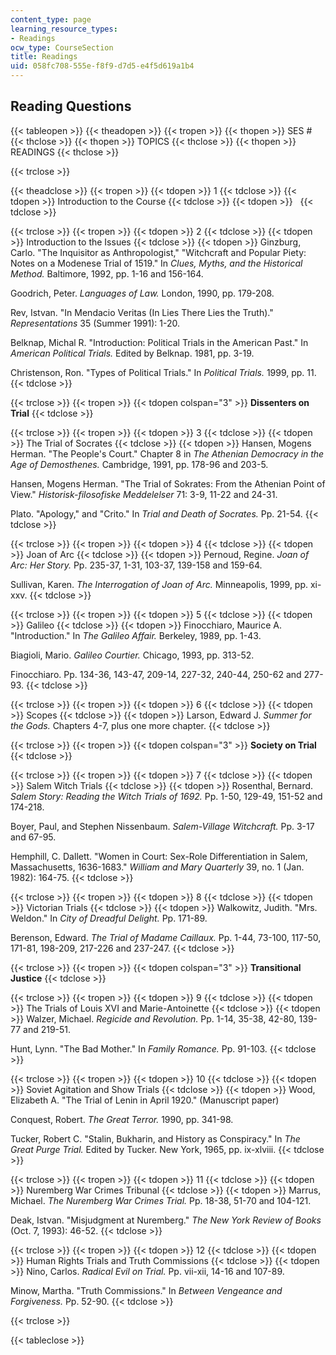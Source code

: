 ```yaml
---
content_type: page
learning_resource_types:
- Readings
ocw_type: CourseSection
title: Readings
uid: 058fc708-555e-f8f9-d7d5-e4f5d619a1b4
---
```


Reading Questions
-----------------

{{< tableopen >}}
{{< theadopen >}}
{{< tropen >}}
{{< thopen >}}
SES #
{{< thclose >}}
{{< thopen >}}
TOPICS
{{< thclose >}}
{{< thopen >}}
READINGS
{{< thclose >}}

{{< trclose >}}

{{< theadclose >}}
{{< tropen >}}
{{< tdopen >}}
1
{{< tdclose >}}
{{< tdopen >}}
Introduction to the Course
{{< tdclose >}}
{{< tdopen >}}
 
{{< tdclose >}}

{{< trclose >}}
{{< tropen >}}
{{< tdopen >}}
2
{{< tdclose >}}
{{< tdopen >}}
Introduction to the Issues
{{< tdclose >}}
{{< tdopen >}}
Ginzburg, Carlo. "The Inquisitor as Anthropologist," "Witchcraft and Popular Piety: Notes on a Modenese Trial of 1519." In _Clues, Myths, and the Historical Method._ Baltimore, 1992, pp. 1-16 and 156-164.  
  
Goodrich, Peter. _Languages of Law._ London, 1990, pp. 179-208.  
  
Rev, Istvan. "In Mendacio Veritas (In Lies There Lies the Truth)." _Representations_ 35 (Summer 1991): 1-20.  
  
Belknap, Michal R. "Introduction: Political Trials in the American Past." In _American Political Trials._ Edited by Belknap. 1981, pp. 3-19.  
  
Christenson, Ron. "Types of Political Trials." In _Political Trials._ 1999, pp. 11.
{{< tdclose >}}

{{< trclose >}}
{{< tropen >}}
{{< tdopen colspan="3" >}}
**Dissenters on Trial**
{{< tdclose >}}

{{< trclose >}}
{{< tropen >}}
{{< tdopen >}}
3
{{< tdclose >}}
{{< tdopen >}}
The Trial of Socrates
{{< tdclose >}}
{{< tdopen >}}
Hansen, Mogens Herman. "The People's Court." Chapter 8 in _The Athenian Democracy in the Age of Demosthenes._ Cambridge, 1991, pp. 178-96 and 203-5.  
  
Hansen, Mogens Herman. "The Trial of Sokrates: From the Athenian Point of View." _Historisk-filosofiske Meddelelser_ 71: 3-9, 11-22 and 24-31.  
  
Plato. "Apology," and "Crito." In _Trial and Death of Socrates._ Pp. 21-54.
{{< tdclose >}}

{{< trclose >}}
{{< tropen >}}
{{< tdopen >}}
4
{{< tdclose >}}
{{< tdopen >}}
Joan of Arc
{{< tdclose >}}
{{< tdopen >}}
Pernoud, Regine. _Joan of Arc: Her Story._ Pp. 235-37, 1-31, 103-37, 139-158 and 159-64.  
  
Sullivan, Karen. _The Interrogation of Joan of Arc._ Minneapolis, 1999, pp. xi-xxv.
{{< tdclose >}}

{{< trclose >}}
{{< tropen >}}
{{< tdopen >}}
5
{{< tdclose >}}
{{< tdopen >}}
Galileo
{{< tdclose >}}
{{< tdopen >}}
Finocchiaro, Maurice A. "Introduction." In _The Galileo Affair._ Berkeley, 1989, pp. 1-43.  
  
Biagioli, Mario. _Galileo Courtier._ Chicago, 1993, pp. 313-52.  
  
Finocchiaro. Pp. 134-36, 143-47, 209-14, 227-32, 240-44, 250-62 and 277-93.
{{< tdclose >}}

{{< trclose >}}
{{< tropen >}}
{{< tdopen >}}
6
{{< tdclose >}}
{{< tdopen >}}
Scopes
{{< tdclose >}}
{{< tdopen >}}
Larson, Edward J. _Summer for the Gods._ Chapters 4-7, plus one more chapter.
{{< tdclose >}}

{{< trclose >}}
{{< tropen >}}
{{< tdopen colspan="3" >}}
**Society on Trial**
{{< tdclose >}}

{{< trclose >}}
{{< tropen >}}
{{< tdopen >}}
7
{{< tdclose >}}
{{< tdopen >}}
Salem Witch Trials
{{< tdclose >}}
{{< tdopen >}}
Rosenthal, Bernard. _Salem Story: Reading the Witch Trials of 1692._ Pp. 1-50, 129-49, 151-52 and 174-218.  
  
Boyer, Paul, and Stephen Nissenbaum. _Salem-Village Witchcraft._ Pp. 3-17 and 67-95.  
  
Hemphill, C. Dallett. "Women in Court: Sex-Role Differentiation in Salem, Massachusetts, 1636-1683." _William and Mary Quarterly_ 39, no. 1 (Jan. 1982): 164-75.
{{< tdclose >}}

{{< trclose >}}
{{< tropen >}}
{{< tdopen >}}
8
{{< tdclose >}}
{{< tdopen >}}
Victorian Trials
{{< tdclose >}}
{{< tdopen >}}
Walkowitz, Judith. "Mrs. Weldon." In _City of Dreadful Delight._ Pp. 171-89.  
  
Berenson, Edward. _The Trial of Madame Caillaux._ Pp. 1-44, 73-100, 117-50, 171-81, 198-209, 217-226 and 237-247.
{{< tdclose >}}

{{< trclose >}}
{{< tropen >}}
{{< tdopen colspan="3" >}}
**Transitional Justice**
{{< tdclose >}}

{{< trclose >}}
{{< tropen >}}
{{< tdopen >}}
9
{{< tdclose >}}
{{< tdopen >}}
The Trials of Louis XVI and Marie-Antoinette
{{< tdclose >}}
{{< tdopen >}}
Walzer, Michael. _Regicide and Revolution._ Pp. 1-14, 35-38, 42-80, 139-77 and 219-51.  
  
Hunt, Lynn. "The Bad Mother." In _Family Romance._ Pp. 91-103.
{{< tdclose >}}

{{< trclose >}}
{{< tropen >}}
{{< tdopen >}}
10
{{< tdclose >}}
{{< tdopen >}}
Soviet Agitation and Show Trials
{{< tdclose >}}
{{< tdopen >}}
Wood, Elizabeth A. "The Trial of Lenin in April 1920." (Manuscript paper)  
  
Conquest, Robert. _The Great Terror._ 1990, pp. 341-98.  
  
Tucker, Robert C. "Stalin, Bukharin, and History as Conspiracy." In _The Great Purge Trial._ Edited by Tucker. New York, 1965, pp. ix-xlviii.
{{< tdclose >}}

{{< trclose >}}
{{< tropen >}}
{{< tdopen >}}
11
{{< tdclose >}}
{{< tdopen >}}
Nuremberg War Crimes Tribunal
{{< tdclose >}}
{{< tdopen >}}
Marrus, Michael. _The Nuremberg War Crimes Trial._ Pp. 18-38, 51-70 and 104-121.  
  
Deak, Istvan. "Misjudgment at Nuremberg." _The New York Review of Books_ (Oct. 7, 1993): 46-52.
{{< tdclose >}}

{{< trclose >}}
{{< tropen >}}
{{< tdopen >}}
12
{{< tdclose >}}
{{< tdopen >}}
Human Rights Trials and Truth Commissions
{{< tdclose >}}
{{< tdopen >}}
Nino, Carlos. _Radical Evil on Trial._ Pp. vii-xii, 14-16 and 107-89.  
  
Minow, Martha. "Truth Commissions." In _Between Vengeance and Forgiveness._ Pp. 52-90.
{{< tdclose >}}

{{< trclose >}}

{{< tableclose >}}